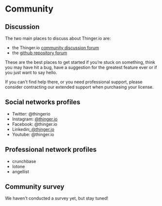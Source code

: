 # Community

## Discussion

The two main places to discuss about Thinger.io are:

* the Thinger.io [community discussion forum](https://community.thinger.io)
* the [github repository forum](https://github.com/thinger-io)

These are the best places to get started if you’re stuck on something, think you may have hit a bug, have a suggestion for the greatest feature ever or if you just want to say hello.

If you can't find help there, or you need professional support, please consider contracting our extended support when purchasing your license.

## Social networks profiles

* Twitter: @thingerio
* Instagram: [@thinger.io](https://www.instagram.com/thinger.io/)
* Facebook: @thinger.io
* Linkedin[: @thinger.io](https://www.linkedin.com/company/10001218)
* Youtube: @thinger.io

## Professional network profiles

* crunchbase
* Iotone
* angellist

## Community survey 

We haven't conducted a survey yet, but stay tuned!

